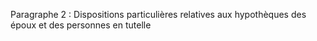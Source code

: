 Paragraphe 2 :  Dispositions particulières relatives aux hypothèques des époux et des personnes en tutelle